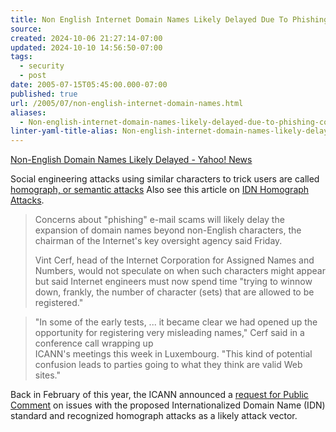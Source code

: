 ```yaml
---
title: Non English Internet Domain Names Likely Delayed Due To Phishing Concerns
source: 
created: 2024-10-06 21:27:14-07:00
updated: 2024-10-10 14:56:50-07:00
tags:
  - security
  - post
date: 2005-07-15T05:45:00.000-07:00
published: true
url: /2005/07/non-english-internet-domain-names.html
aliases:
  - Non-english-internet-domain-names-likely-delayed-due-to-phishing-concerns
linter-yaml-title-alias: Non-english-internet-domain-names-likely-delayed-due-to-phishing-concerns
---
```



[Non-English Domain Names Likely Delayed - Yahoo! News](https://news.yahoo.com/news?tmpl=story&u=/ap/20050715/ap_on_hi_te/internet_languages "Non-English Domain Names Likely Delayed - Yahoo! News")  
  
Social engineering attacks using similar characters to trick users are called [homograph, or semantic attacks](https://en.wikipedia.org/wiki/Homograph_spoofing_attack) Also see this article on [IDN Homograph Attacks](https://en.wikipedia.org/wiki/IDN_homograph_attack).  
  

>   
> Concerns about "phishing" e-mail scams will likely delay the expansion of domain names beyond non-English characters, the chairman of the Internet's key oversight agency said Friday.  
>   
> Vint Cerf, head of the Internet Corporation for Assigned Names and Numbers, would not speculate on when such characters might appear but said Internet engineers must now spend time "trying to winnow down, frankly, the number of character (sets) that are allowed to be registered."  

  
  

>   
> "In some of the early tests, ... it became clear we had opened up the opportunity for registering very misleading names," Cerf said in a conference call wrapping up  
> ICANN's meetings this week in Luxembourg. "This kind of potential confusion leads to parties going to what they think are valid Web sites."  

  
  
Back in February of this year, the ICANN announced a [request for Public Comment](https://www.icann.org/announcements/announcement-23feb05.htm) on issues with the proposed Internationalized Domain Name (IDN) standard and recognized homograph attacks as a likely attack vector.